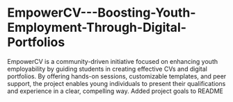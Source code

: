 # EmpowerCV---Boosting-Youth-Employment-Through-Digital-Portfolios
EmpowerCV is a community-driven initiative focused on enhancing youth employability by guiding students in creating effective CVs and digital portfolios. By offering hands-on sessions, customizable templates, and peer support, the project enables young individuals to present their qualifications and experience in a clear, compelling way.
Added project goals to README 
